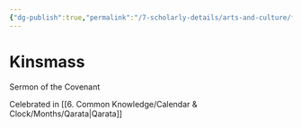 ```yaml
---
{"dg-publish":true,"permalink":"/7-scholarly-details/arts-and-culture/festivals-and-holidays/kinsmass/","noteIcon":""}
---
```


# Kinsmass

Sermon of the Covenant 

Celebrated in [[6. Common Knowledge/Calendar & Clock/Months/Qarata\|Qarata]]